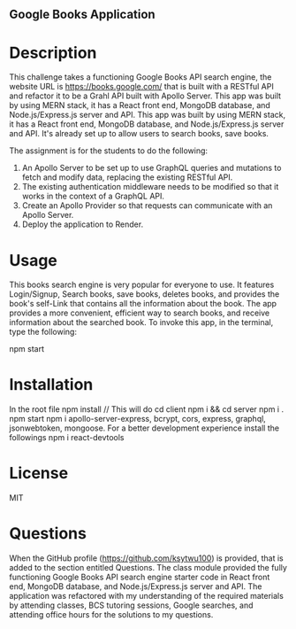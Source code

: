 ## Google Books Application

# Description

This challenge takes a functioning Google Books API search engine, the website URL is https://books.google.com/ that is built with a RESTful API and refactor it to be a Grahl API built with Apollo Server. This app was built by using MERN stack, it has a React front end, MongoDB database, and Node.js/Express.js server and API. This app was built by using MERN stack, it has a React front end, MongoDB database, and Node.js/Express.js server and API. It's already set up to allow users to search books, save books.

The assignment is for the students to do the following:

1. An Apollo Server to be set up to use GraphQL queries and mutations to fetch and modify data, replacing the existing RESTful API.
2. The existing authentication middleware needs to be modified so that it works in the context of a GraphQL API.
3. Create an Apollo Provider so that requests can communicate with an Apollo Server.
4. Deploy the application to Render.

# Usage

This books search engine is very popular for everyone to use. It features Login/Signup, Search books, save books, deletes books, and provides the book's self-Link that contains all the information about the book. The app provides a more convenient, efficient way to search books, and receive information about the searched book.
To invoke this app, in the terminal, type the following: 

  npm start  

# Installation

   In the root file
   npm install  // This will do cd client npm i && cd server npm i .
   npm start
   npm i apollo-server-express, bcrypt, cors, express, graphql, jsonwebtoken, mongoose.
   For a better development experience install the followings
   npm i react-devtools
  
# License

MIT

# Questions

When the GitHub profile (https://github.com/ksytwu100) is provided, that is added to the section entitled Questions. The class module provided the fully functioning Google Books API search engine starter code in React front end, MongoDB database, and Node.js/Express.js server and API. The application was refactored with my understanding of the required materials by attending classes, BCS tutoring sessions, Google searches, and attending office hours for the solutions to my questions.

